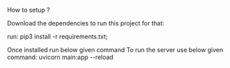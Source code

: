 How to setup ?

Download the dependencies to run this project for that:

run: pip3 install -r requirements.txt;

Once installed run below given command
To run the server use below given command:
uvicorn main:app --reload 